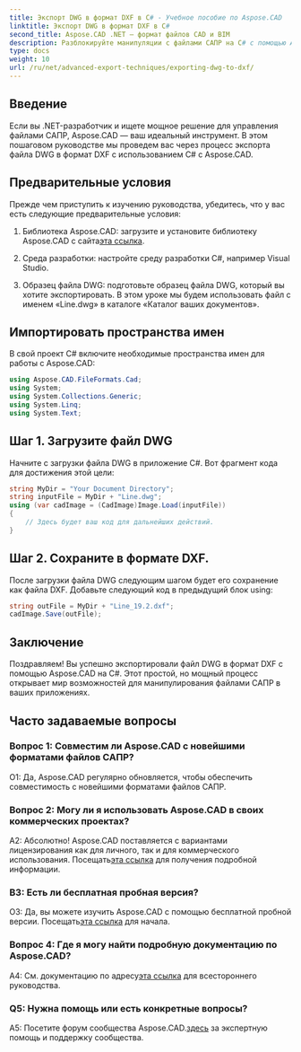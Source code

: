 ```yaml
---
title: Экспорт DWG в формат DXF в C# - Учебное пособие по Aspose.CAD
linktitle: Экспорт DWG в формат DXF в C#
second_title: Aspose.CAD .NET — формат файлов CAD и BIM
description: Разблокируйте манипуляции с файлами САПР на C# с помощью Aspose.CAD. Научитесь легко экспортировать DWG в DXF. Следуйте нашему пошаговому руководству для бесшовной интеграции.
type: docs
weight: 10
url: /ru/net/advanced-export-techniques/exporting-dwg-to-dxf/
---
```

## Введение

Если вы .NET-разработчик и ищете мощное решение для управления файлами САПР, Aspose.CAD — ваш идеальный инструмент. В этом пошаговом руководстве мы проведем вас через процесс экспорта файла DWG в формат DXF с использованием C# с Aspose.CAD.

## Предварительные условия

Прежде чем приступить к изучению руководства, убедитесь, что у вас есть следующие предварительные условия:

1. Библиотека Aspose.CAD: загрузите и установите библиотеку Aspose.CAD с сайта[эта ссылка](https://releases.aspose.com/cad/net/).

2. Среда разработки: настройте среду разработки C#, например Visual Studio.

3. Образец файла DWG: подготовьте образец файла DWG, который вы хотите экспортировать. В этом уроке мы будем использовать файл с именем «Line.dwg» в каталоге «Каталог ваших документов».

## Импортировать пространства имен

В свой проект C# включите необходимые пространства имен для работы с Aspose.CAD:

```csharp
using Aspose.CAD.FileFormats.Cad;
using System;
using System.Collections.Generic;
using System.Linq;
using System.Text;
```

## Шаг 1. Загрузите файл DWG

Начните с загрузки файла DWG в приложение C#. Вот фрагмент кода для достижения этой цели:

```csharp
string MyDir = "Your Document Directory";
string inputFile = MyDir + "Line.dwg";
using (var cadImage = (CadImage)Image.Load(inputFile))
{
    // Здесь будет ваш код для дальнейших действий.
}
```

## Шаг 2. Сохраните в формате DXF.

После загрузки файла DWG следующим шагом будет его сохранение как файла DXF. Добавьте следующий код в предыдущий блок using:

```csharp
string outFile = MyDir + "Line_19.2.dxf";
cadImage.Save(outFile);
```

## Заключение

Поздравляем! Вы успешно экспортировали файл DWG в формат DXF с помощью Aspose.CAD на C#. Этот простой, но мощный процесс открывает мир возможностей для манипулирования файлами САПР в ваших приложениях.

## Часто задаваемые вопросы

### Вопрос 1: Совместим ли Aspose.CAD с новейшими форматами файлов САПР?

О1: Да, Aspose.CAD регулярно обновляется, чтобы обеспечить совместимость с новейшими форматами файлов САПР.

### Вопрос 2: Могу ли я использовать Aspose.CAD в своих коммерческих проектах?

 А2: Абсолютно! Aspose.CAD поставляется с вариантами лицензирования как для личного, так и для коммерческого использования. Посещать[эта ссылка](https://purchase.aspose.com/buy) для получения подробной информации.

### В3: Есть ли бесплатная пробная версия?

 О3: Да, вы можете изучить Aspose.CAD с помощью бесплатной пробной версии. Посещать[эта ссылка](https://releases.aspose.com/) для начала.

### Вопрос 4: Где я могу найти подробную документацию по Aspose.CAD?

 A4: См. документацию по адресу[эта ссылка](https://reference.aspose.com/cad/net/) для всестороннего руководства.

### Q5: Нужна помощь или есть конкретные вопросы?

 A5: Посетите форум сообщества Aspose.CAD.[здесь](https://forum.aspose.com/c/cad/19) за экспертную помощь и поддержку сообщества.